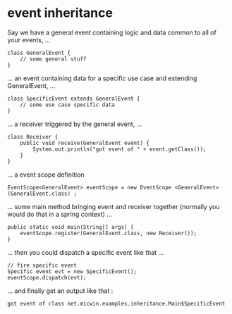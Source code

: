 # event inheritance

Say we have a general event containing logic and data common to all of your events, ...
    
	class GeneralEvent {
		// some general stuff
	}

... an event containing data for a specific use case and extending GeneralEvent, ...

	class SpecificEvent extends GeneralEvent {
		// some use case specific data
	}

... a receiver triggered by the general event, ...
    
	class Receiver {
	    public void receive(GeneralEvent event) {
	        System.out.println("got event of " + event.getClass());
	    }
	}

... a event scope definition
   
	EventScope<GeneralEvent> eventScope = new EventScope <GeneralEvent> (GeneralEvent.class) ; 
   
... some main method bringing event and receiver together (normally you would do that in a spring context) ...
    
	public static void main(String[] args) {
	    eventScope.register(GeneralEvent.class, new Receiver());
	}

... then you could dispatch a specific event like that ...
    

	// fire specific event
	Specific event evt = new SpecificEvent();
	eventScope.dispatch(evt);


... and finally get an output like that :

	got event of class net.micwin.examples.inheritance.Main$SpecificEvent   